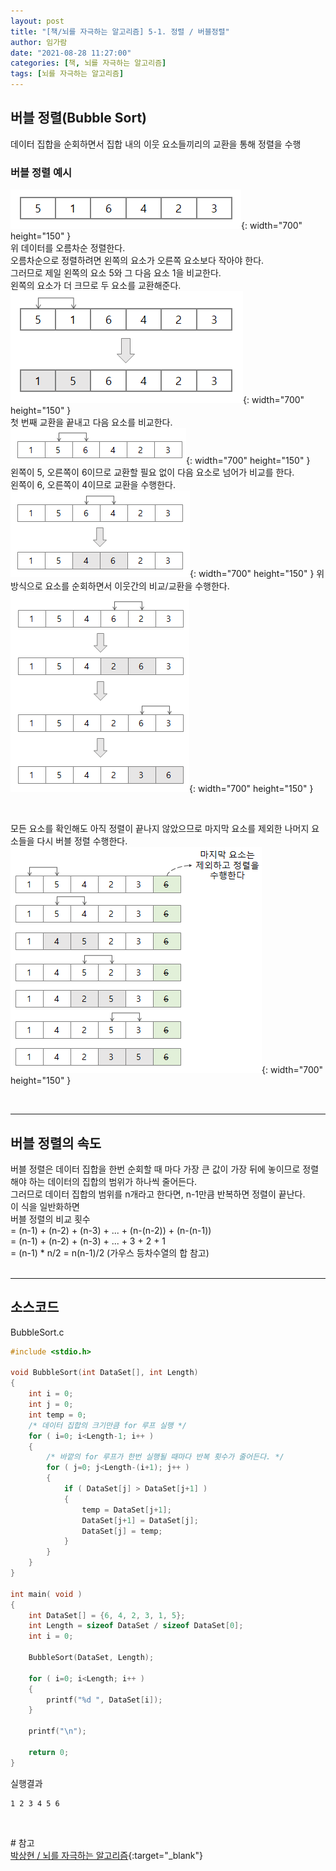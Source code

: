```yaml
---
layout: post
title: "[책/뇌를 자극하는 알고리즘] 5-1. 정렬 / 버블정렬"
author: 임가람
date: "2021-08-28 11:27:00"
categories: [책, 뇌를 자극하는 알고리즘]
tags: [뇌를 자극하는 알고리즘]
---
```


## 버블 정렬(Bubble Sort)
데이터 집합을 순회하면서 집합 내의 이웃 요소들끼리의 교환을 통해 정렬을 수행
<br>

### 버블 정렬 예시

![버블정렬-예시1](/assets/img/posts/2021-08-28-sort-bubble-1.png){: width="700" height="150" }<br>
위 데이터를 오름차순 정렬한다.<br>
오름차순으로 정렬하려면 왼쪽의 요소가 오른쪽 요소보다 작아야 한다.<br>
그러므로 제일 왼쪽의 요소 5와 그 다음 요소 1을 비교한다.<br>
왼쪽의 요소가 더 크므로 두 요소를 교환해준다.<br>
![버블정렬-예시2](/assets/img/posts/2021-08-28-sort-bubble-2.png){: width="700" height="150" }<br>
첫 번째 교환을 끝내고 다음 요소를 비교한다.<br>
![버블정렬-예시3](/assets/img/posts/2021-08-28-sort-bubble-3.png){: width="700" height="150" }<br>
왼쪽이 5, 오른쪽이 6이므로 교환할 필요 없이 다음 요소로 넘어가 비교를 한다.<br>
왼쪽이 6, 오른쪽이 4이므로 교환을 수행한다.<br>
![버블정렬-예시4](/assets/img/posts/2021-08-28-sort-bubble-4.png){: width="700" height="150" }
위 방식으로 요소를 순회하면서 이웃간의 비교/교환을 수행한다.<br>
![버블정렬-예시5](/assets/img/posts/2021-08-28-sort-bubble-5.png){: width="700" height="150" }

<br>

모든 요소를 확인해도 아직 정렬이 끝나지 않았으므로 마지막 요소를 제외한 나머지 요소들을 다시 버블 정렬 수행한다.<br>
![버블정렬-예시6](/assets/img/posts/2021-08-28-sort-bubble-6.png){: width="700" height="150" }

<br>

---
## 버블 정렬의 속도
버블 정렬은 데이터 집합을 한번 순회할 때 마다 가장 큰 값이 가장 뒤에 놓이므로 정렬해야 하는 데이터의 집합의 범위가 하나씩 줄어든다.<br>
그러므로 데이터 집합의 범위를 n개라고 한다면, n-1만큼 반복하면 정렬이 끝난다.<br>
이 식을 일반화하면<br>
버블 정렬의 비교 횟수<br>
 = (n-1) + (n-2) + (n-3) + ... + (n-(n-2)) + (n-(n-1))<br>
 = (n-1) + (n-2) + (n-3) + ... + 3 + 2 + 1<br>
 = (n-1) * n/2 = n(n-1)/2 (가우스 등차수열의 합 참고)<br>
<br>

---
## 소스코드
BubbleSort.c
```c
#include <stdio.h> 

void BubbleSort(int DataSet[], int Length) 
{ 
    int i = 0; 
    int j = 0; 
    int temp = 0; 
    /* 데이터 집합의 크기만큼 for 루프 실행 */
    for ( i=0; i<Length-1; i++ ) 
    {
        /* 바깥의 for 루프가 한번 실행될 때마다 반복 횟수가 줄어든다. */
        for ( j=0; j<Length-(i+1); j++ )  
        { 
            if ( DataSet[j] > DataSet[j+1] ) 
            { 
                temp = DataSet[j+1]; 
                DataSet[j+1] = DataSet[j]; 
                DataSet[j] = temp; 
            } 
        } 
    } 
}

int main( void ) 
{ 
    int DataSet[] = {6, 4, 2, 3, 1, 5}; 
    int Length = sizeof DataSet / sizeof DataSet[0];     
    int i = 0; 

    BubbleSort(DataSet, Length); 

    for ( i=0; i<Length; i++ ) 
    { 
        printf("%d ", DataSet[i]); 
    } 

    printf("\n"); 

    return 0; 
}
```
실행결과
```
1 2 3 4 5 6
```

<br>

\# 참고<br>
[박상현 / 뇌를 자극하는 알고리즘](https://www.hanbit.co.kr/media/books/book_view.html?p_code=B3450156021){:target="_blank"}<br>